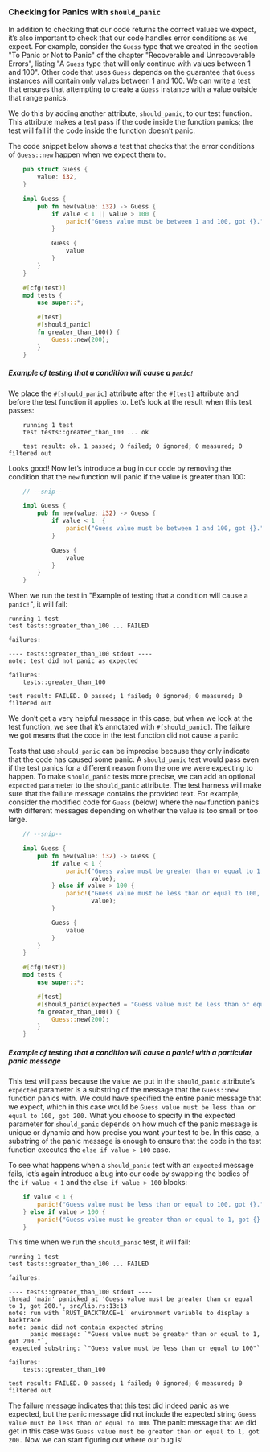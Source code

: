﻿### Checking for Panics with `should_panic`

In addition to checking that our code returns the correct values we expect, it’s also important to check that our code handles error conditions as we expect. For example, consider the `Guess` type that we created in the section "To Panic or Not to Panic" of the chapter "Recoverable and Unrecoverable Errors", listing "A `Guess` type that will only continue with
values between 1 and 100". Other code that uses `Guess` depends on the guarantee that `Guess` instances will contain only values between 1 and 100\. We can write a test that ensures that attempting to create a `Guess` instance with a value outside that range panics.

We do this by adding another attribute, `should_panic`, to our test function. This attribute makes a test pass if the code inside the function panics; the test will fail if the code inside the function doesn’t panic.

The code snippet below shows a test that checks that the error conditions of `Guess::new` happen when we expect them to.

```rust
    pub struct Guess {
        value: i32,
    }

    impl Guess {
        pub fn new(value: i32) -> Guess {
            if value < 1 || value > 100 {
                panic!("Guess value must be between 1 and 100, got {}.", value);
            }

            Guess {
                value
            }
        }
    }

    #[cfg(test)]
    mod tests {
        use super::*;

        #[test]
        #[should_panic]
        fn greater_than_100() {
            Guess::new(200);
        }
    }
```

##### Example of testing that a condition will cause a `panic!`

We place the `#[should_panic]` attribute after the `#[test]` attribute and before the test function it applies to. Let’s look at the result when this test passes:

```text
    running 1 test
    test tests::greater_than_100 ... ok

    test result: ok. 1 passed; 0 failed; 0 ignored; 0 measured; 0 filtered out
```

Looks good! Now let’s introduce a bug in our code by removing the condition that the `new` function will panic if the value is greater than 100:

```rust
    // --snip--

    impl Guess {
        pub fn new(value: i32) -> Guess {
            if value < 1  {
                panic!("Guess value must be between 1 and 100, got {}.", value);
            }

            Guess {
                value
            }
        }
    }
```

When we run the test in "Example of testing that a condition will cause a `panic!`", it will fail:

```text
running 1 test
test tests::greater_than_100 ... FAILED

failures:

---- tests::greater_than_100 stdout ----
note: test did not panic as expected

failures:
    tests::greater_than_100

test result: FAILED. 0 passed; 1 failed; 0 ignored; 0 measured; 0 filtered out
```

We don’t get a very helpful message in this case, but when we look at the test function, we see that it’s annotated with `#[should_panic]`. The failure we got means that the code in the test function did not cause a panic.

Tests that use `should_panic` can be imprecise because they only indicate that the code has caused some panic. A `should_panic` test would pass even if the test panics for a different reason from the one we were expecting to happen. To make `should_panic` tests more precise, we can add an optional `expected` parameter to the `should_panic` attribute. The test harness will make sure that the failure message contains the provided text. For example, consider the modified code for `Guess` (below) where the `new` function panics with different messages depending on whether the value is too small or too large.

```rust
    // --snip--

    impl Guess {
        pub fn new(value: i32) -> Guess {
            if value < 1 {
                panic!("Guess value must be greater than or equal to 1, got {}.",
                       value);
            } else if value > 100 {
                panic!("Guess value must be less than or equal to 100, got {}.",
                       value);
            }

            Guess {
                value
            }
        }
    }

    #[cfg(test)]
    mod tests {
        use super::*;

        #[test]
        #[should_panic(expected = "Guess value must be less than or equal to 100")]
        fn greater_than_100() {
            Guess::new(200);
        }
    }
```

##### Example of testing that a condition will cause a panic! with a particular panic message

This test will pass because the value we put in the `should_panic` attribute’s `expected` parameter is a substring of the message that the `Guess::new` function panics with. We could have specified the entire panic message that we expect, which in this case would be `Guess value must be less than or equal to 100, got 200.` What you choose to specify in the expected parameter for `should_panic` depends on how much of the panic message is unique or dynamic and how precise you want your test to be. In this case, a substring of the panic message is enough to ensure that the code in the test function executes the `else if value > 100` case.

To see what happens when a `should_panic` test with an `expected` message fails, let’s again introduce a bug into our code by swapping the bodies of the `if value < 1` and the `else if value > 100` blocks:

```rust
    if value < 1 {
        panic!("Guess value must be less than or equal to 100, got {}.", value);
    } else if value > 100 {
        panic!("Guess value must be greater than or equal to 1, got {}.", value);
    }
```

This time when we run the `should_panic` test, it will fail:

```text
running 1 test
test tests::greater_than_100 ... FAILED

failures:

---- tests::greater_than_100 stdout ----
thread 'main' panicked at 'Guess value must be greater than or equal to 1, got 200.', src/lib.rs:13:13
note: run with `RUST_BACKTRACE=1` environment variable to display a backtrace
note: panic did not contain expected string
      panic message: `"Guess value must be greater than or equal to 1, got 200."`,
 expected substring: `"Guess value must be less than or equal to 100"`

failures:
    tests::greater_than_100

test result: FAILED. 0 passed; 1 failed; 0 ignored; 0 measured; 0 filtered out
```

The failure message indicates that this test did indeed panic as we expected, but the panic message did not include the expected string `Guess value must be less than or equal to 100`. The panic message that we did get in this case was `Guess value must be greater than or equal to 1, got 200.` Now we can start figuring out where our bug is!

